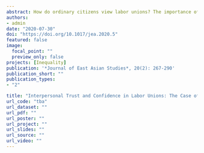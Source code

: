 ```yaml
---
abstract: How do ordinary citizens view labor unions? The importance of public opinion about unions has rarely been highlighted in the contemporary literature on labor politics. Using five waves of the World Value Surveys on South Korea, this article suggests that public confidence in labor unions is significantly affected by individuals’ interpersonal trust, conditional on their perception of the political representation of labor. Unlike those with high levels of trust, low-trust individuals view unions as an agent seeking their exclusionary interests at the expense of the rest of the society. The difference between high- and low-trust individuals’ confidence in labor unions is more pronounced when a liberal, rather than a conservative, government is in power because of the public perception that labor interests are already well-represented by the liberal government and union functions are redundant in such a circumstances. The empirical findings are found robust to alternative theoretical arguments and empirical techniques.
authors:
- admin
date: "2020-07-30"
doi: "https://doi.org/10.1017/jea.2020.5"
featured: false
image:
  focal_point: ""
  preview_only: false
projects: [Inequality]
publication: '*Journal of East Asian Studies*, 20(2): 267-290'
publication_short: ""
publication_types:
- "2"

title: "Interpersonal Trust and Confidence in Labor Unions: The Case of South Korea"
url_code: "tba"
url_dataset: ""
url_pdf: ""
url_poster: ""
url_project: ""
url_slides: ""
url_source: ""
url_video: ""
---
```


